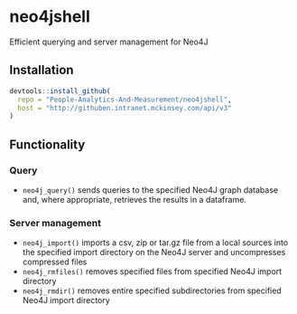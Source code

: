 # neo4jshell
Efficient querying and server management for Neo4J

## Installation

```r
devtools::install_github(
  repo = "People-Analytics-And-Measurement/neo4jshell", 
  host = "http://githuben.intranet.mckinsey.com/api/v3"
)
```

## Functionality

### Query

- `neo4j_query()` sends queries to the specified Neo4J graph database and, where appropriate, retrieves the results in a dataframe.

### Server management

- `neo4j_import()` imports a csv, zip or tar.gz file from a local sources into the specified import directory on the Neo4J server and uncompresses compressed files
- `neo4j_rmfiles()` removes specified files from specified Neo4J import directory
- `neo4j_rmdir()` removes entire specified subdirectories from specified Neo4J import directory
